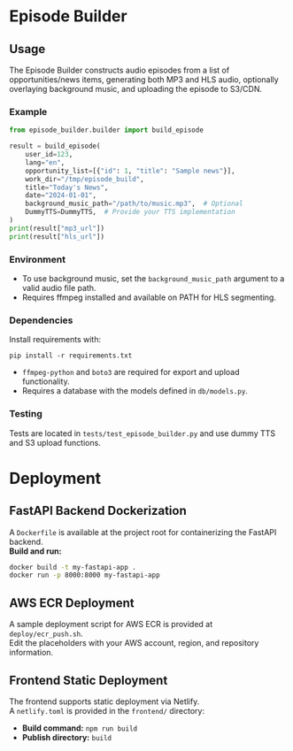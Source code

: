 # Episode Builder

## Usage

The Episode Builder constructs audio episodes from a list of opportunities/news items, generating both MP3 and HLS audio, optionally overlaying background music, and uploading the episode to S3/CDN.

### Example

```python
from episode_builder.builder import build_episode

result = build_episode(
    user_id=123,
    lang="en",
    opportunity_list=[{"id": 1, "title": "Sample news"}],
    work_dir="/tmp/episode_build",
    title="Today's News",
    date="2024-01-01",
    background_music_path="/path/to/music.mp3",  # Optional
    DummyTTS=DummyTTS,  # Provide your TTS implementation
)
print(result["mp3_url"])
print(result["hls_url"])
```

### Environment

- To use background music, set the `background_music_path` argument to a valid audio file path.
- Requires ffmpeg installed and available on PATH for HLS segmenting.

### Dependencies

Install requirements with:

```
pip install -r requirements.txt
```

- `ffmpeg-python` and `boto3` are required for export and upload functionality.
- Requires a database with the models defined in `db/models.py`.

### Testing

Tests are located in `tests/test_episode_builder.py` and use dummy TTS and S3 upload functions.

# Deployment

## FastAPI Backend Dockerization

A `Dockerfile` is available at the project root for containerizing the FastAPI backend.  
**Build and run:**
```sh
docker build -t my-fastapi-app .
docker run -p 8000:8000 my-fastapi-app
```

## AWS ECR Deployment

A sample deployment script for AWS ECR is provided at `deploy/ecr_push.sh`.  
Edit the placeholders with your AWS account, region, and repository information.

## Frontend Static Deployment

The frontend supports static deployment via Netlify.  
A `netlify.toml` is provided in the `frontend/` directory:

- **Build command:** `npm run build`
- **Publish directory:** `build`